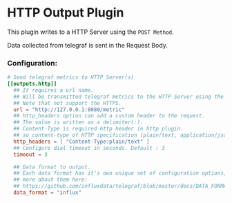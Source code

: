 # HTTP Output Plugin

This plugin writes to a HTTP Server using the `POST Method`.

Data collected from telegraf is sent in the Request Body.

### Configuration:

```toml
# Send telegraf metrics to HTTP Server(s)
[[outputs.http]]
  ## It requires a url name.
  ## Will be transmitted telegraf metrics to the HTTP Server using the below URL.
  ## Note that not support the HTTPS.
  url = "http://127.0.0.1:8080/metric"
  ## http_headers option can add a custom header to the request.
  ## The value is written as a delimiter(:).
  ## Content-Type is required http header in http plugin.
  ## so content-type of HTTP specification (plain/text, application/json, etc...) must be filled out.
  http_headers = [ "Content-Type:plain/text" ]
  ## Configure dial timeout in seconds. Default : 3
  timeout = 3

  ## Data format to output.
  ## Each data format has it's own unique set of configuration options, read
  ## more about them here:
  ## https://github.com/influxdata/telegraf/blob/master/docs/DATA_FORMATS_OUTPUT.md
  data_format = "influx"
```
